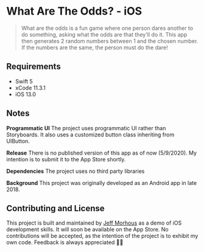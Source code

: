 # What Are The Odds? - iOS

> What are the odds is a fun game where one person dares another to do something, asking what the odds are that they'll do it. This app then generates 2 random numbers between 1 and the chosen number. If the numbers are the same, the person must do the dare!

## Requirements

-   Swift 5
-   xCode 11.3.1
-   iOS 13.0

## Notes
**Programmatic UI**  The project uses programmatic UI rather than Storyboards. It also uses a customized button class inheriting from UIButton.

**Release**  There is no published version of this app as of now (5/9/2020). My intention is to submit it to the App Store shortly.

**Dependencies**  The project uses no third party libraries

**Background**  This project was originally developed as an Android app in late 2018.

## Contributing and License
This project is built and maintained by  [Jeff Morhous](http://jeffmorhous.com/)  as a demo of iOS development skills. It will soon be available on the App Store. No contributions will be accepted, as the intention of the project is to exhibit my own code. Feedback is always appreciated 👨‍🔬

